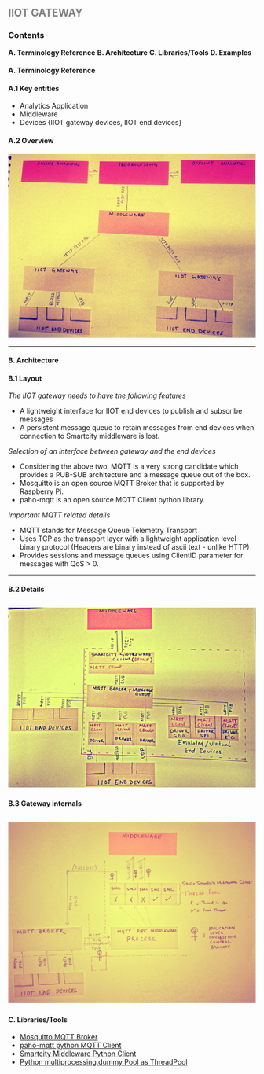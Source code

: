 ## <p style="color:gray"> IIOT GATEWAY </p>


 
### Contents
**A. Terminology Reference**
**B. Architecture**
**C. Libraries/Tools**
**D. Examples**

#### A. Terminology Reference

#### A.1 Key entities
- Analytics Application 
- Middleware 
- Devices {IIOT gateway devices, IIOT end devices}

#### A.2 Overview
![Overview](overview.jpg)

---

#### B. Architecture
#### B.1 Layout
   *The IIOT gateway needs to have the following features*
  - A lightweight interface for IIOT end devices to publish and subscribe messages
  - A persistent message queue to retain messages from end devices when connection to Smartcity middleware is lost. 
 
   *Selection of an interface between gateway and the end devices*
  - Considering the above two, MQTT is a very strong candidate which provides a PUB-SUB architecture and  a message queue out of the box.
  - Mosquitto is an open source MQTT Broker that is supported by Raspberry Pi.
  - paho-mqtt is an open source MQTT Client python library.
  
   *Important MQTT related details*
   - MQTT stands for Message Queue Telemetry Transport
   - Uses TCP as the transport layer with a lightweight application level binary protocol (Headers are binary instead of ascii text - unlike HTTP) 
   - Provides sessions and message queues using ClientID parameter for messages with QoS > 0.
   ---
#### B.2 Details
![Details](details.jpg)
--

#### B.3 Gateway internals
![Internals](internals.jpg)
---

#### C. Libraries/Tools
- [Mosquitto MQTT Broker](https://mosquitto.org/)
- [paho-mqtt python MQTT Client](https://pypi.python.org/pypi/paho-mqtt/1.1)
- [Smartcity Middleware Python Client](https://github.com/NeveIsa/RBCCPS/tree/master/docs/middleware-client)
- [Python multiprocessing.dummy Pool as ThreadPool](https://docs.python.org/2/library/multiprocessing.html**)